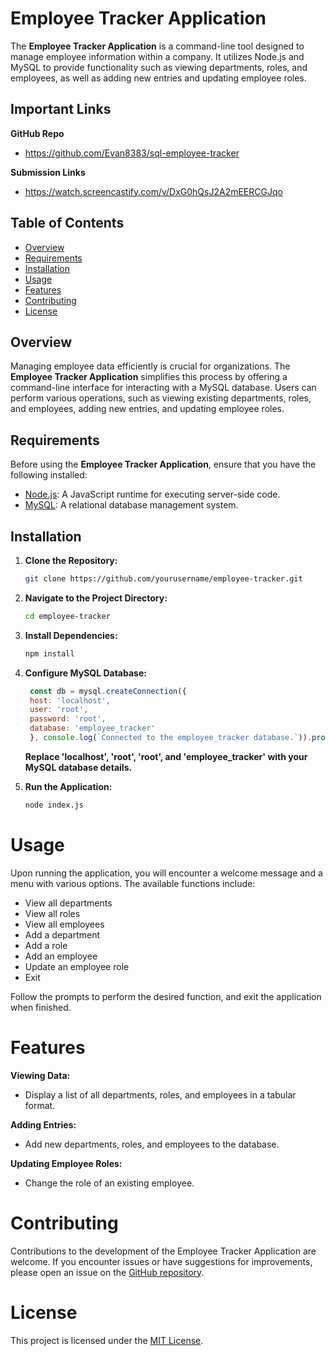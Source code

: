 # Employee Tracker Application

The **Employee Tracker Application** is a command-line tool designed to manage employee information within a company. It utilizes Node.js and MySQL to provide functionality such as viewing departments, roles, and employees, as well as adding new entries and updating employee roles.

## Important Links
  **GitHub Repo**
  - https://github.com/Evan8383/sql-employee-tracker

  **Submission Links**
  - https://watch.screencastify.com/v/DxG0hQsJ2A2mEERCGJqo

## Table of Contents

- [Overview](#overview)
- [Requirements](#requirements)
- [Installation](#installation)
- [Usage](#usage)
- [Features](#features)
- [Contributing](#contributing)
- [License](#license)

## Overview

Managing employee data efficiently is crucial for organizations. The **Employee Tracker Application** simplifies this process by offering a command-line interface for interacting with a MySQL database. Users can perform various operations, such as viewing existing departments, roles, and employees, adding new entries, and updating employee roles.

## Requirements

Before using the **Employee Tracker Application**, ensure that you have the following installed:

- [Node.js](https://nodejs.org/): A JavaScript runtime for executing server-side code.
- [MySQL](https://www.mysql.com/): A relational database management system.

## Installation

1. **Clone the Repository:**

   ```bash
   git clone https://github.com/yourusername/employee-tracker.git
   ```
2. **Navigate to the Project Directory:**

   ```bash
   cd employee-tracker
   ```
3. **Install Dependencies:**

   ```bash
   npm install
   ```
4. **Configure MySQL Database:**

   ```javascript
    const db = mysql.createConnection({
    host: 'localhost',
    user: 'root',
    password: 'root',
    database: 'employee_tracker'
    }, console.log(`Connected to the employee_tracker database.`)).promise();
    ```
    **Replace 'localhost', 'root', 'root', and 'employee_tracker' with your MySQL database details.**

5. **Run the Application:**   
   ```bash
   node index.js
   ```
# Usage

Upon running the application, you will encounter a welcome message and a menu with various options. The available functions include:

- View all departments
- View all roles
- View all employees
- Add a department
- Add a role
- Add an employee
- Update an employee role
- Exit

Follow the prompts to perform the desired function, and exit the application when finished.

# Features

**Viewing Data:**
- Display a list of all departments, roles, and employees in a tabular format.

**Adding Entries:**
- Add new departments, roles, and employees to the database.

**Updating Employee Roles:**
- Change the role of an existing employee.

# Contributing

Contributions to the development of the Employee Tracker Application are welcome. If you encounter issues or have suggestions for improvements, please open an issue on the [GitHub repository](https://github.com/Evan8383/sql-employee-tracker).

# License

This project is licensed under the [MIT License](LICENSE).
